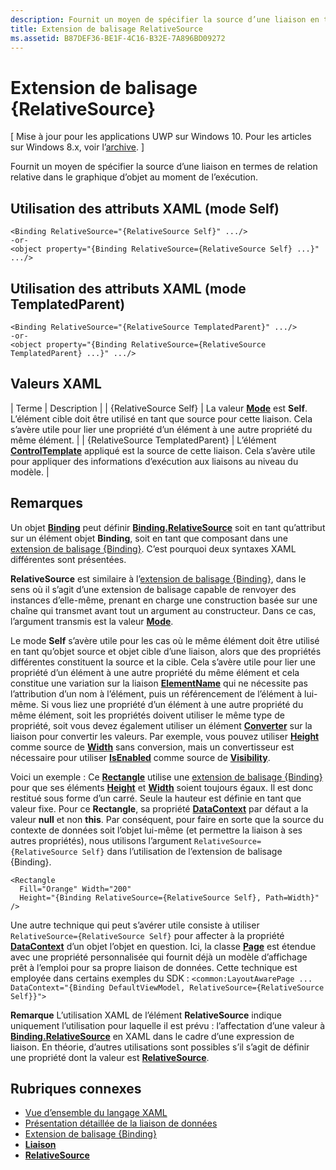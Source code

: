 ```yaml
---
description: Fournit un moyen de spécifier la source d’une liaison en termes de relation relative dans le graphique d’objet au moment de l’exécution.
title: Extension de balisage RelativeSource
ms.assetid: B87DEF36-BE1F-4C16-B32E-7A896BD09272
---
```


# Extension de balisage {RelativeSource}

\[ Mise à jour pour les applications UWP sur Windows 10. Pour les articles sur Windows 8.x, voir l’[archive](http://go.microsoft.com/fwlink/p/?linkid=619132). \]

Fournit un moyen de spécifier la source d’une liaison en termes de relation relative dans le graphique d’objet au moment de l’exécution.

## Utilisation des attributs XAML (mode Self)

``` syntax
<Binding RelativeSource="{RelativeSource Self}" .../>
-or-
<object property="{Binding RelativeSource={RelativeSource Self} ...}" .../>
```

## Utilisation des attributs XAML (mode TemplatedParent)

``` syntax
<Binding RelativeSource="{RelativeSource TemplatedParent}" .../>
-or-
<object property="{Binding RelativeSource={RelativeSource TemplatedParent} ...}" .../>
```

## Valeurs XAML

| Terme | Description |
| {RelativeSource Self} | La valeur [<strong>Mode</strong>](https://msdn.microsoft.com/library/windows/apps/br209915) est <strong>Self</strong>. L’élément cible doit être utilisé en tant que source pour cette liaison. Cela s’avère utile pour lier une propriété d’un élément à une autre propriété du même élément. |
| {RelativeSource TemplatedParent} | L’élément [<strong>ControlTemplate</strong>](https://msdn.microsoft.com/library/windows/apps/br209391) appliqué est la source de cette liaison. Cela s’avère utile pour appliquer des informations d’exécution aux liaisons au niveau du modèle. | 

## Remarques

Un objet [**Binding**](https://msdn.microsoft.com/library/windows/apps/br209820) peut définir [**Binding.RelativeSource**](https://msdn.microsoft.com/library/windows/apps/br209831) soit en tant qu’attribut sur un élément objet **Binding**, soit en tant que composant dans une [extension de balisage {Binding}](binding-markup-extension.md). C’est pourquoi deux syntaxes XAML différentes sont présentées.

**RelativeSource** est similaire à l’[extension de balisage {Binding}](binding-markup-extension.md), dans le sens où il s’agit d’une extension de balisage capable de renvoyer des instances d’elle-même, prenant en charge une construction basée sur une chaîne qui transmet avant tout un argument au constructeur. Dans ce cas, l’argument transmis est la valeur [**Mode**](https://msdn.microsoft.com/library/windows/apps/br209915).

Le mode **Self** s’avère utile pour les cas où le même élément doit être utilisé en tant qu’objet source et objet cible d’une liaison, alors que des propriétés différentes constituent la source et la cible. Cela s’avère utile pour lier une propriété d’un élément à une autre propriété du même élément et cela constitue une variation sur la liaison [**ElementName**](https://msdn.microsoft.com/library/windows/apps/br209828) qui ne nécessite pas l’attribution d’un nom à l’élément, puis un référencement de l’élément à lui-même. Si vous liez une propriété d’un élément à une autre propriété du même élément, soit les propriétés doivent utiliser le même type de propriété, soit vous devez également utiliser un élément [**Converter**](https://msdn.microsoft.com/library/windows/apps/br209826) sur la liaison pour convertir les valeurs. Par exemple, vous pouvez utiliser [**Height**](https://msdn.microsoft.com/library/windows/apps/br208718) comme source de [**Width**](https://msdn.microsoft.com/library/windows/apps/br208751) sans conversion, mais un convertisseur est nécessaire pour utiliser [**IsEnabled**](https://msdn.microsoft.com/library/windows/apps/br209419) comme source de [**Visibility**](https://msdn.microsoft.com/library/windows/apps/br209006).

Voici un exemple : Ce [**Rectangle**](https://msdn.microsoft.com/library/windows/apps/br243371) utilise une [extension de balisage {Binding}](binding-markup-extension.md) pour que ses éléments [**Height**](https://msdn.microsoft.com/library/windows/apps/br208718) et [**Width**](https://msdn.microsoft.com/library/windows/apps/br208751) soient toujours égaux. Il est donc restitué sous forme d’un carré. Seule la hauteur est définie en tant que valeur fixe. Pour ce **Rectangle**, sa propriété [**DataContext**](https://msdn.microsoft.com/library/windows/apps/br208713) par défaut a la valeur **null** et non **this**. Par conséquent, pour faire en sorte que la source du contexte de données soit l’objet lui-même (et permettre la liaison à ses autres propriétés), nous utilisons l’argument `RelativeSource={RelativeSource Self}` dans l’utilisation de l’extension de balisage {Binding}.

```XAML
<Rectangle
  Fill="Orange" Width="200"
  Height="{Binding RelativeSource={RelativeSource Self}, Path=Width}"
/>
```

Une autre technique qui peut s’avérer utile consiste à utiliser `RelativeSource={RelativeSource Self}` pour affecter à la propriété [**DataContext**](https://msdn.microsoft.com/library/windows/apps/br208713) d’un objet l’objet en question. Ici, la classe [**Page**](https://msdn.microsoft.com/library/windows/apps/br227503) est étendue avec une propriété personnalisée qui fournit déjà un modèle d’affichage prêt à l’emploi pour sa propre liaison de données. Cette technique est employée dans certains exemples du SDK : `<common:LayoutAwarePage ... DataContext="{Binding DefaultViewModel, RelativeSource={RelativeSource Self}}">`

**Remarque** L’utilisation XAML de l’élément **RelativeSource** indique uniquement l’utilisation pour laquelle il est prévu : l’affectation d’une valeur à [**Binding.RelativeSource**](https://msdn.microsoft.com/library/windows/apps/br209831) en XAML dans le cadre d’une expression de liaison. En théorie, d’autres utilisations sont possibles s’il s’agit de définir une propriété dont la valeur est [**RelativeSource**](https://msdn.microsoft.com/library/windows/apps/br209913).

## Rubriques connexes

* [Vue d’ensemble du langage XAML](xaml-overview.md)
* [Présentation détaillée de la liaison de données](https://msdn.microsoft.com/library/windows/apps/mt210946)
* [Extension de balisage {Binding}](binding-markup-extension.md)
* [**Liaison**](https://msdn.microsoft.com/library/windows/apps/br209820)
* [**RelativeSource**](https://msdn.microsoft.com/library/windows/apps/br209913)



<!--HONumber=Mar16_HO1-->


